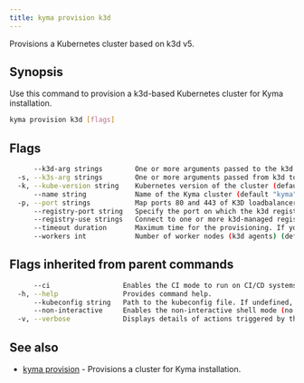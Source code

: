 ```yaml
---
title: kyma provision k3d
---
```


Provisions a Kubernetes cluster based on k3d v5.

## Synopsis

Use this command to provision a k3d-based Kubernetes cluster for Kyma installation.

```bash
kyma provision k3d [flags]
```

## Flags

```bash
      --k3d-arg strings        One or more arguments passed to the k3d provisioning command (e.g. --k3d-arg='--no-rollback')
  -s, --k3s-arg strings        One or more arguments passed from k3d to the k3s command (format: ARG@NODEFILTER[;@NODEFILTER])
  -k, --kube-version string    Kubernetes version of the cluster (default "1.23.8")
      --name string            Name of the Kyma cluster (default "kyma")
  -p, --port strings           Map ports 80 and 443 of K3D loadbalancer (e.g. -p 80:80@loadbalancer -p 443:443@loadbalancer) (default [80:80@loadbalancer,443:443@loadbalancer])
      --registry-port string   Specify the port on which the k3d registry will be exposed (default "5001")
      --registry-use strings   Connect to one or more k3d-managed registries. Kyma automatically creates a registry for Serverless images.
      --timeout duration       Maximum time for the provisioning. If you want no timeout, enter "0". (default 5m0s)
      --workers int            Number of worker nodes (k3d agents) (default 1)
```

## Flags inherited from parent commands

```bash
      --ci                  Enables the CI mode to run on CI/CD systems. It avoids any user interaction (such as no dialog prompts) and ensures that logs are formatted properly in log files (such as no spinners for CLI steps).
  -h, --help                Provides command help.
      --kubeconfig string   Path to the kubeconfig file. If undefined, Kyma CLI uses the KUBECONFIG environment variable, or falls back "/$HOME/.kube/config".
      --non-interactive     Enables the non-interactive shell mode (no colorized output, no spinner)
  -v, --verbose             Displays details of actions triggered by the command.
```

## See also

* [kyma provision](kyma_provision.md)	 - Provisions a cluster for Kyma installation.

